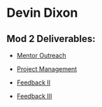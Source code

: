 # Devin Dixon


## Mod 2 Deliverables:
* [Mentor Outreach](https://gist.github.com/devthehuman/864da37bab0209299d65001aaf123edc)

* [Project Management](https://gist.github.com/devthehuman/9b86fe21c66a0bf453600d1c344eb770)

* [Feedback II](https://gist.github.com/devthehuman/f1d36b17a7c9afa596bfd76ecd2c24e1)

* [Feedback III](https://gist.github.com/devthehuman/2506e0e8eb62324664f26c3b8d33814a)
